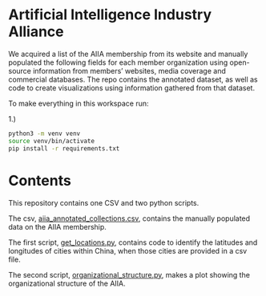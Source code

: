# Artificial Intelligence Industry Alliance

We acquired a list of the AIIA membership from its website and manually populated the following fields for each member organization using open-source information from members’ websites, media coverage and commercial databases. The repo contains the annotated dataset,
as well as code to create visualizations using information gathered from that dataset.

To make everything in this workspace run:

1.)

```bash
python3 -m venv venv
source venv/bin/activate
pip install -r requirements.txt
````

# Contents

This repository contains one CSV and two python scripts.

The csv, [aiia_annotated_collections.csv](aiia_annotated_collections.csv), contains the manually populated data on the AIIA membership.

The first script, [get_locations.py](get_locations.py), contains code to identify the latitudes 
and longitudes of cities within China, when those cities are provided in a csv file.

The second script, [organizational_structure.py](organizational_structure.py), makes a plot showing
the organizational structure of the AIIA.

